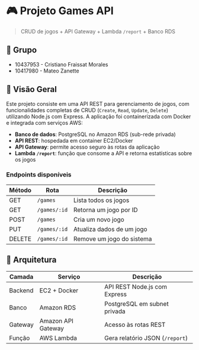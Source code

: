 # 🎮 Projeto Games API 

> CRUD de jogos + API Gateway + Lambda `/report` + Banco RDS

## 👥 Grupo
- 10437953 - Cristiano Fraissat Morales
- 10417980 - Mateo Zanette


## 🚀 Visão Geral

Este projeto consiste em uma API REST para gerenciamento de jogos, com funcionalidades completas de CRUD (`Create`, `Read`, `Update`, `Delete`) utilizando Node.js com Express. A aplicação foi containerizada com Docker e integrada com serviços AWS:

- **Banco de dados**: PostgreSQL no Amazon RDS (sub-rede privada)
- **API REST**: hospedada em container EC2/Docker
- **API Gateway**: permite acesso seguro às rotas da aplicação
- **Lambda `/report`**: função que consome a API e retorna estatísticas sobre os jogos


### Endpoints disponíveis

| Método | Rota         | Descrição                  |
|--------|--------------|----------------------------|
| GET    | `/games`     | Lista todos os jogos       |
| GET    | `/games/:id` | Retorna um jogo por ID     |
| POST   | `/games`     | Cria um novo jogo          |
| PUT    | `/games/:id` | Atualiza dados de um jogo  |
| DELETE | `/games/:id` | Remove um jogo do sistema  |

## 🧩 Arquitetura

| Camada   | Serviço               | Descrição                              |
|----------|-----------------------|----------------------------------------|
| Backend  | EC2 + Docker          | API REST Node.js com Express           |
| Banco    | Amazon RDS            | PostgreSQL em subnet privada           |
| Gateway  | Amazon API Gateway    | Acesso às rotas REST                   |
| Função   | AWS Lambda            | Gera relatório JSON (`/report`)        |





